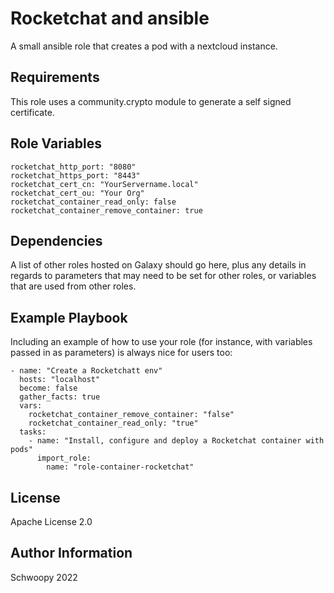 Rocketchat and ansible
=========

A small ansible role that creates a pod with a nextcloud instance.

Requirements
------------

This role uses a community.crypto module to generate a self signed certificate.

Role Variables
--------------

    rocketchat_http_port: "8080"
    rocketchat_https_port: "8443"
    rocketchat_cert_cn: "YourServername.local"
    rocketchat_cert_ou: "Your Org"
    rocketchat_container_read_only: false
    rocketchat_container_remove_container: true

Dependencies
------------

A list of other roles hosted on Galaxy should go here, plus any details in regards to parameters that may need to be set for other roles, or variables that are used from other roles.

Example Playbook
----------------

Including an example of how to use your role (for instance, with variables passed in as parameters) is always nice for users too:

    - name: "Create a Rocketchatt env"
      hosts: "localhost"
      become: false
      gather_facts: true
      vars:
        rocketchat_container_remove_container: "false"
        rocketchat_container_read_only: "true"
      tasks:
        - name: "Install, configure and deploy a Rocketchat container with pods"
          import_role:
            name: "role-container-rocketchat"


License
-------

Apache License 2.0

Author Information
------------------

Schwoopy 2022
